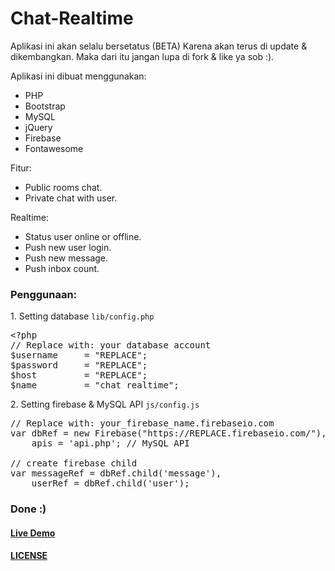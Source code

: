 # Chat-Realtime

Aplikasi ini akan selalu bersetatus (BETA) Karena akan terus di update & dikembangkan. Maka dari itu jangan lupa di fork & like ya sob :).

Aplikasi ini dibuat menggunakan:
- PHP
- Bootstrap
- MySQL
- jQuery
- Firebase
- Fontawesome

Fitur:
- Public rooms chat.
- Private chat with user.

Realtime:
- Status user online or offline.
- Push new user login.
- Push new message.
- Push inbox count.

<h3>Penggunaan:</h3>
1. Setting database <code>lib/config.php</code>
<pre>
&lt;?php
// Replace with: your database account
$username     = "REPLACE";
$password     = "REPLACE";
$host         = "REPLACE";
$name         = "chat_realtime";
</pre>
2. Setting firebase & MySQL API <code>js/config.js</code>
<pre>
// Replace with: your_firebase_name.firebaseio.com
var dbRef = new Firebase("https://REPLACE.firebaseio.com/"),
    apis = 'api.php'; // MySQL API
 &nbsp;
// create firebase child
var messageRef = dbRef.child('message'),
    userRef = dbRef.child('user');
</pre>

<h3>Done :)</h3>
<a href="http://ibacor.com/chat"><h4>Live Demo</h4></a>


<a href="https://github.com/bachors/Chat-Realtime/blob/master/LICENSE"><h4>LICENSE</h4></a>
